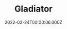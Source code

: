 ---
title: "Gladiator"
year: 2000
date: 2022-02-24T00:00:06.000Z
permalink: /almanac/movies/2022-02-24-gladiator/index.html
link: https://letterboxd.com/rknightuk/film/gladiator-2000/
rating: 2
tmdbid: 98
---